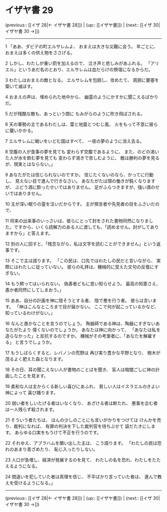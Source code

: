 # イザヤ書 29

(previous:: [[イザ 28|← イザヤ書 28]]) | (up:: [[イザヤ書]]) | (next:: [[イザ 30|イザヤ書 30 →]])

***


1 「ああ、ダビデの町エルサレムよ、 おまえは大きな災難に会う。 年ごとに、おまえは多くの供え物をささげる。 

2 しかし、わたしが重い罰を加えるので、 泣き声と悲しみがあふれる。 「アリエル」というあだ名のとおり、エルサレムは血だらけの祭壇になるからだ。 

3 わたしはおまえの敵となる。 エルサレムを包囲し、攻めたて、 周囲に要塞を築いて滅ぼす。 

4 おまえの声は、埋められた地中から、 幽霊のようにかすかに聞こえるばかりだ。 

5 だが残酷な敵も、あっという間に もみがらのように吹き飛ばされる。 

6 天の軍勢の主であるわたしは、雷と地震とつむじ風、 火をもって不意に彼らに襲いかかる。 

7 エルサレムに戦いをいどむ国はすべて、 一夜の夢のように消え去る。 

8 空腹の人が食事の夢を見ても 変わらず空腹であるように、 また、のどの渇いた人が水を飲む夢を見ても 変わらず渇きで苦しむように、 敵は勝利の夢を見るが、現実とはならない。」 

9 あなたがたは信じられないのですか。 信じたくないのなら、かってに行動し、 見えない目で進んで行きなさい。 あなたがたは頭の働きが鈍くなりますが、 ぶどう酒に酔ったせいではありません。 足がふらつきますが、強い酒のせいではありません。 

10 主が深い眠りの霊を注いだからです。 主が預言者や先見者の目をふさいだので、 

11 将来の出来事のいっさいは、彼らにとって封をされた書物同然になりました。ですから、いくら読解力のある人に渡しても、「読めません。封がしてありますから」と答えます。 

12 別の人に回すと、「残念ながら、私は文字を読むことができません」という返事です。 

13 そこで主は語ります。 「この民は、口先ではわたしの民だと言いながら、 実際にはわたしに従っていない。 彼らの礼拝は、機械的に覚えた文句の反復にすぎない。 

14 もう黙ってはいられない。 偽善者どもに思い知らせよう。 最高の知恵さえ、愚か者同然にしてしまおう。」 

15 ああ、自分の計画を神に隠そうとする者、 陰で悪を行う者。 彼らは言います。 「神はこんなところまで目が届かない。 ここで何が起こっているかなど、 知っているわけがない。」 

16 なんと愚かなことを言うのでしょう。 陶器師である神は、陶器にすぎないあなたがたより 偉くないのでしょうか。 あなたは神に向かって、 「あなたは私を造らなかった」と反抗するのですか。 機械がその考案者に、「あなたを解雇する」 と言うでしょうか。 

17 もうしばらくすると、レバノンの荒野は 再び実り豊かな平野となり、 樹木が茂るよく肥えた森となります。 

18 その日、耳の聞こえない人が書物のことばを聞き、 盲人は暗闇ごしに神の計画したことを見ます。 

19 柔和な人は主からくる新しい喜びにあふれ、 貧しい人はイスラエルのきよい神によって 喜び踊ります。 

20 弱い者をしいたげる者はいなくなり、 あざける者は断たれ、 悪事を企む者は一人残らず殺されます。 

21 そういう者たちは、 ほんの少しのことにも言いがかりをつけては けんかを売り、裁判になれば、 有罪の判決を下した裁判官を待ちぶせて 袋だたきにします。 あらゆる口実をもうけて不正を行うのです。 

22 それゆえ、アブラハムを贖い出した主は、 こう語ります。 「わたしの民は恐れのあまり青ざめたり、 恥じ入ったりしない。 

23 人口が急増し、経済が発展するのを見て、 わたしの名を恐れ、わたしをたたえるようになる。 

24 間違いを犯していた者は真理を信じ、 不平ばかり言っていた者は、 進んで教えを受けるようになる。」

***

(previous:: [[イザ 28|← イザヤ書 28]]) | (up:: [[イザヤ書]]) | (next:: [[イザ 30|イザヤ書 30 →]])
